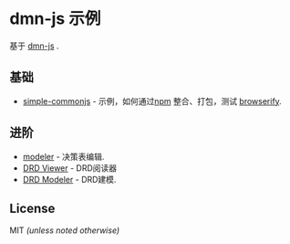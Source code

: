 # dmn-js 示例

基于 [dmn-js](https://github.com/supermy/dmn-js) .


## 基础

* [simple-commonjs](https://github.com/supermy/dmn-js-online/tree/master/simple-commonjs) - 示例，如何通过[npm](http://npmjs.org) 整合、打包，测试 [browserify](http://browserify.org).


## 进阶

* [modeler](https://github.com/supermy/dmn-js-online/tree/master/modeler) - 决策表编辑.
* [DRD Viewer](https://github.com/supermy/dmn-js-online/tree/master/drd-viewer) - DRD阅读器
* [DRD Modeler](https://github.com/supermy/dmn-js-online/tree/master/drd-modeler) - DRD建模.

## License

MIT _(unless noted otherwise)_
